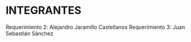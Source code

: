 # INTEGRANTES

Requerimiento 2: Alejandro Jaramillo Castellanos
Requerimiento 3: Juan Sebastián Sánchez
